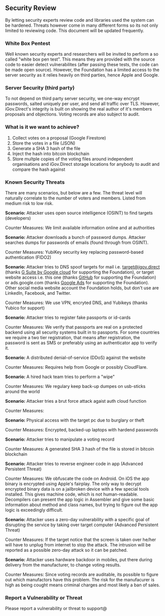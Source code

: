 ## Security Review

By letting security experts review code and libraries used the system can be hardened. Threats however come in many different forms so its not only limited to reviewing code. This document will be updated frequently.

### White Box Pentest

Well known security experts and researchers will be invited to perform a so called "white box pen test". This means they are provided with the source code to easier detect vulnerabilites (after passing these tests, the code can be made open source). However, the Foundation has a limited access to the server security as it relies heavily on third parties, hence Apple and Google.

### Server Security (third party)

To not depend on third party server security, we one-way encrypt passwords, salted uniquely per user, and send all traffic over TLS. However, iGov.Direct's integrity is built on showing the real author of it's members proposals and objections. Voting records are also subject to audit.

### What is it we want to achieve?

1. Collect votes on a proposal (Google Firestore)
2. Store the votes in a file (JSON)
3. Generate a SHA 3 hash of the file
4. Inject the hash into bitcoin blockchain
5. Store multple copies of the voting files around independent organisations and iGov.Direct storage locations 
for anybody to audit and compare the hash against

### Known Security Threats

There are many scenarios, but below are a few. The threat level will naturally correlate to the number of voters and members. Listed from medium risk to low risk.


**Scenario:** Attacker uses open source intelligence (OSINT) to find targets (developers)

Counter Measures: We limit available information online and at authorities

**Scenario:** Attacker downloads a bunch of password dumps. Attacker searches dumps for passwords of emails (found through from OSINT).

Counter Measures: YubiKey security key replacing password-based authentication (FIDO2)

**Scenario:** Attacker tries to DNS spoof targets for mail i.e. target@igov.direct (thanks [G Suite by Google cloud](https://gsuite.google.com) for supporting the Foundation), or target website access i.e. this one (thanks [GitHub](https://github.com) for supporting the Foundation) or ads.google.com (thanks [Google Ads](https://ads.google.com/home/) for supporting the Foundation). Other social media website account the Foundation holds, but don't use are LinkedIn, Facebook, and Twitter.

Counter Measures: We use VPN, encryted DNS, and Yubikeys (thanks Yubico for support)

**Scenario:** Attacker tries to register fake passports or id-cards

Counter Measures: We verify that passports are real on a protected backend using all security systems built in to passports. 
For some countries we require a two tier registration, that means after registration, the password is sent as SMS or preferably using an authenticator app to verify it.

**Scenario:** A distributed denial-of-service (DDoS) against the website

Counter Measures: Requires help from Google or possibly CloudFlare.

**Scenario:** A hired hack team tries to perform a "wipe"

Counter Measures: We regulary keep back-up dumpes on usb-sticks around the world

**Scenario:** Attacker tries a brut force attack agaist auth cloud function

Counter Measures: 

**Scenario:** Physical access with the target pc due to burglary or theft

Counter Measures: Encrypted, backed-up laptops with hardend passwords

**Scenario:** Attacker tries to manipulate a voting record

Counter Measures: A generated SHA 3 hash of the file is stored in bitcoin blockchain

**Scenario:** Attacker tries to reverse engineer code in app (Advanced Persistent Threat)

Counter Measures: We obfuscate the code on Android. On iOS the app binary is encrypted using Apple's fairplay. The only way to decrypt encrypted binary data is on a jailbroken device with a few special tools installed. This gives machine code, which is not human-readable. Decompilers can present the app logic in Assembler and give some basic information about method and class names, but trying to figure out the app logic is exceedingly difficult.

**Scenario:** Attacker uses a zero-day vulnerability with a specific goal of disrupting the service by taking over target computer (Advanced Persistent Threat)

Counter Measures: If the target notice that the screen is taken over he/her will have to unplug from internet to stop the attack. The intrusion will be reported as a possible zero-day attack so it can be patched.

**Scenario:** Attacker uses hardware backdoor in mobiles, put there during delivery from the manufacturer, to change voting results.

Counter Measures: Since voting records are auditable, its possible to figure out which manufactors have this problem. The risk for the manufacurer is high as being cought means criminal charges and most likely a ban of sales.

### Report a Vulnerability or Threat

Please report a vulnerability or threat to support@ 

